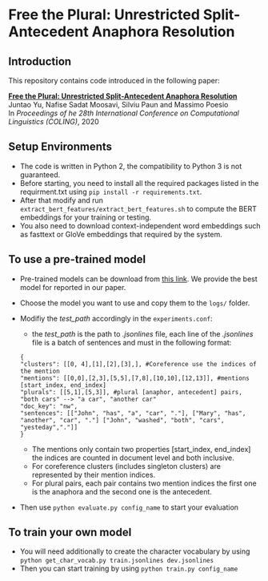 # Free the Plural: Unrestricted Split-Antecedent Anaphora Resolution

## Introduction
This repository contains code introduced in the following paper:
 
**[Free the Plural: Unrestricted Split-Antecedent Anaphora Resolution](https://www.aclweb.org/anthology/2020.coling-main.538/)**  
Juntao Yu, Nafise Sadat Moosavi, Silviu Paun and Massimo Poesio  
In *Proceedings of he 28th International Conference on Computational Linguistics (COLING)*, 2020

## Setup Environments
* The code is written in Python 2, the compatibility to Python 3 is not guaranteed.  
* Before starting, you need to install all the required packages listed in the requirment.txt using `pip install -r requirements.txt`.
* After that modify and run `extract_bert_features/extract_bert_features.sh` to compute the BERT embeddings for your training or testing.
* You also need to download context-independent word embeddings such as fasttext or GloVe embeddings that required by the system.

## To use a pre-trained model
* Pre-trained models can be download from [this link](https://essexuniversity.box.com/s/cxbu9wk3k3wj37iacrfwydiidesj0f7o). We provide the best model for reported in our paper.
* Choose the model you want to use and copy them to the `logs/` folder.
* Modifiy the *test_path* accordingly in the `experiments.conf`:
   * the *test_path* is the path to *.jsonlines* file, each line of the *.jsonlines* file is a batch of sentences and must in the following format:
   
   ```
   {
  "clusters": [[0, 4],[1],[2],[3],], #Coreference use the indices of the mention
  "mentions": [[0,0],[2,3],[5,5],[7,8],[10,10],[12,13]], #mentions [start_index, end_index]
  "plurals": [[5,1],[5,3]], #plural [anaphor, antecedent] pairs, "both cars" --> "a car", "another car"
  "doc_key": "nw",
  "sentences": [["John", "has", "a", "car", "."], ["Mary", "has", "another", "car", "."] ["John", "washed", "both", "cars", "yesteday","."]]
  }
  ```
  
  * The mentions only contain two properties \[start_index, end_index\] the indices are counted in document level and both inclusive.
  * For coreference clusters (includes singleton clusters) are represented by their mention indices.
  * For plural pairs, each pair contains two mention indices the first one is the anaphora and the second one is the antecedent.
* Then use `python evaluate.py config_name` to start your evaluation

## To train your own model
* You will need additionally to create the character vocabulary by using `python get_char_vocab.py train.jsonlines dev.jsonlines`
* Then you can start training by using `python train.py config_name`
